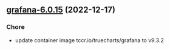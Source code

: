

## [grafana-6.0.15](https://github.com/truecharts/charts/compare/grafana-6.0.14...grafana-6.0.15) (2022-12-17)

### Chore

- update container image tccr.io/truecharts/grafana to v9.3.2
  
  
